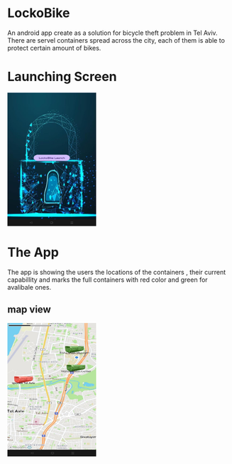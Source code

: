 # LockoBike
An android app create as a solution for bicycle theft problem in Tel Aviv. 
There are servel containers spread across the city, each of them is able to protect certain amount of bikes.
# Launching Screen
<img src = "Img/IMG-20230609-WA0001.jpg" height = 300 width = 200>

# The App
The app is showing the users the locations of the containers , their current capabillity and marks the full containers with red color
and green for avalibale ones.
## map view
<img src = "Img/IMG-20230609-WA0000.jpg" height = 300 width = 200>


